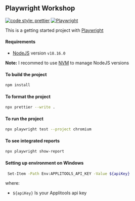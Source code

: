 ## Playwright Workshop

[![code style: prettier](https://img.shields.io/badge/code_style-prettier-ff69b4.svg?style=flat-square)](https://github.com/prettier/prettier)
[![Playwright](https://img.shields.io/badge/playwright-reports-brightgreen.svg)](https://playwright.dev/)

This is a getting started project with [Playwright](https://playwright.dev/)

#### Requirements

- [NodeJS](https://nodejs.org/en/) version `v18.16.0`

**Note:** I recommed to use [NVM](https://github.com/nvm-sh/nvm) to manage NodeJS versions

#### To build the project

```bash
npm install
```

#### To format the project

```bash
npx prettier --write .
```

#### To run the project

```bash
npx playwright test --project chromium
```

#### To see integrated reports

```bash
npx playwright show-report
```

#### Setting up environment on Windows

```bash
 Set-Item -Path Env:APPLITOOLS_API_KEY -Value ${apiKey}
```

where:

- `${apiKey}` Is your Applitools api key
